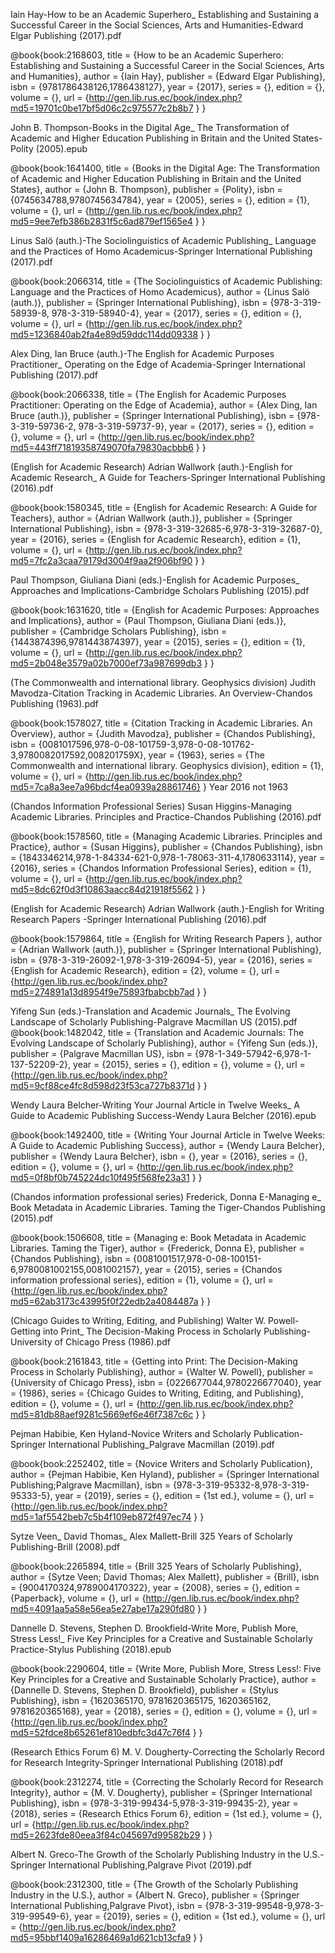 

Iain Hay-How to be an Academic Superhero_ Establishing and Sustaining a Successful Career in the Social Sciences, Arts and Humanities-Edward Elgar Publishing (2017).pdf

@book{book:2168603,
   title =     {How to be an Academic Superhero: Establishing and Sustaining a Successful Career in the Social Sciences, Arts and Humanities},
   author =    {Iain Hay},
   publisher = {Edward Elgar Publishing},
   isbn =      {9781786438126,1786438127},
   year =      {2017},
   series =    {},
   edition =   {},
   volume =    {},
   url =       {http://gen.lib.rus.ec/book/index.php?md5=19701c0be17bf5d06c2c975577c2b8b7 }
}

John B. Thompson-Books in the Digital Age_ The Transformation of Academic and Higher Education Publishing in Britain and the United States-Polity (2005).epub

@book{book:1641400,
   title =     {Books in the Digital Age: The Transformation of Academic and Higher Education Publishing in Britain and the United States},
   author =    {John B. Thompson},
   publisher = {Polity},
   isbn =      {0745634788,9780745634784},
   year =      {2005},
   series =    {},
   edition =   {1},
   volume =    {},
   url =       {http://gen.lib.rus.ec/book/index.php?md5=9ee7efb386b2831f5c6ad879ef1565e4 }
}

Linus Salö (auth.)-The Sociolinguistics of Academic Publishing_ Language and the Practices of Homo Academicus-Springer International Publishing (2017).pdf

@book{book:2066314,
   title =     {The Sociolinguistics of Academic Publishing: Language and the Practices of Homo Academicus},
   author =    {Linus Salö (auth.)},
   publisher = {Springer International Publishing},
   isbn =      {978-3-319-58939-8, 978-3-319-58940-4},
   year =      {2017},
   series =    {},
   edition =   {},
   volume =    {},
   url =       {http://gen.lib.rus.ec/book/index.php?md5=1236840ab2fa4e89d59ddc114dd09338 }
}

Alex Ding, Ian Bruce (auth.)-The English for Academic Purposes Practitioner_ Operating on the Edge of Academia-Springer International Publishing (2017).pdf

@book{book:2066338,
   title =     {The English for Academic Purposes Practitioner: Operating on the Edge of Academia},
   author =    {Alex Ding, Ian Bruce (auth.)},
   publisher = {Springer International Publishing},
   isbn =      {978-3-319-59736-2, 978-3-319-59737-9},
   year =      {2017},
   series =    {},
   edition =   {},
   volume =    {},
   url =       {http://gen.lib.rus.ec/book/index.php?md5=443ff71819358749070fa79830acbbb6 }
}

(English for Academic Research) Adrian Wallwork (auth.)-English for Academic Research_ A Guide for Teachers-Springer International Publishing (2016).pdf

@book{book:1580345,
   title =     {English for Academic Research: A Guide for Teachers},
   author =    {Adrian Wallwork (auth.)},
   publisher = {Springer International Publishing},
   isbn =      {978-3-319-32685-6,978-3-319-32687-0},
   year =      {2016},
   series =    {English for Academic Research},
   edition =   {1},
   volume =    {},
   url =       {http://gen.lib.rus.ec/book/index.php?md5=7fc2a3caa79179d3004f9aa2f906bf90 }
}

Paul Thompson, Giuliana Diani (eds.)-English for Academic Purposes_ Approaches and Implications-Cambridge Scholars Publishing (2015).pdf

@book{book:1631620,
   title =     {English for Academic Purposes: Approaches and Implications},
   author =    {Paul Thompson, Giuliana Diani (eds.)},
   publisher = {Cambridge Scholars Publishing},
   isbn =      {1443874396,9781443874397},
   year =      {2015},
   series =    {},
   edition =   {1},
   volume =    {},
   url =       {http://gen.lib.rus.ec/book/index.php?md5=2b048e3579a02b7000ef73a987699db3 }
}

(The Commonwealth and international library. Geophysics division) Judith Mavodza-Citation Tracking in Academic Libraries. An Overview-Chandos Publishing (1963).pdf

@book{book:1578027,
   title =     {Citation Tracking in Academic Libraries. An Overview},
   author =    {Judith Mavodza},
   publisher = {Chandos Publishing},
   isbn =      {0081017596,978-0-08-101759-3,978-0-08-101762-3,9780082017592,008201759X},
   year =      {1963},
   series =    {The Commonwealth and international library. Geophysics division},
   edition =   {1},
   volume =    {},
   url =       {http://gen.lib.rus.ec/book/index.php?md5=7ca8a3ee7a96bdcf4ea0939a28861746}
} Year 2016 not 1963

(Chandos Information Professional Series) Susan Higgins-Managing Academic Libraries. Principles and Practice-Chandos Publishing (2016).pdf

@book{book:1578560,
   title =     {Managing Academic Libraries. Principles and Practice},
   author =    {Susan Higgins},
   publisher = {Chandos Publishing},
   isbn =      {1843346214,978-1-84334-621-0,978-1-78063-311-4,1780633114},
   year =      {2016},
   series =    {Chandos Information Professional Series},
   edition =   {1},
   volume =    {},
   url =       {http://gen.lib.rus.ec/book/index.php?md5=8dc62f0d3f10863aacc84d21918f5562 }
}

(English for Academic Research) Adrian Wallwork (auth.)-English for Writing Research Papers -Springer International Publishing (2016).pdf

@book{book:1579864,
   title =     {English for Writing Research Papers },
   author =    {Adrian Wallwork (auth.)},
   publisher = {Springer International Publishing},
   isbn =      {978-3-319-26092-1,978-3-319-26094-5},
   year =      {2016},
   series =    {English for Academic Research},
   edition =   {2},
   volume =    {},
   url =       {http://gen.lib.rus.ec/book/index.php?md5=274891a13d8954f9e75893fbabcbb7ad }
}

Yifeng Sun (eds.)-Translation and Academic Journals_ The Evolving Landscape of Scholarly Publishing-Palgrave Macmillan US (2015).pdf
@book{book:1482042,
   title =     {Translation and Academic Journals: The Evolving Landscape of Scholarly Publishing},
   author =    {Yifeng Sun (eds.)},
   publisher = {Palgrave Macmillan US},
   isbn =      {978-1-349-57942-6,978-1-137-52209-2},
   year =      {2015},
   series =    {},
   edition =   {},
   volume =    {},
   url =       {http://gen.lib.rus.ec/book/index.php?md5=9cf88ce4fc8d598d23f53ca727b8371d }
}

Wendy Laura Belcher-Writing Your Journal Article in Twelve Weeks_ A Guide to Academic Publishing Success-Wendy Laura Belcher (2016).epub

@book{book:1492400,
   title =     {Writing Your Journal Article in Twelve Weeks: A Guide to Academic Publishing Success},
   author =    {Wendy Laura Belcher},
   publisher = {Wendy Laura Belcher},
   isbn =      {},
   year =      {2016},
   series =    {},
   edition =   {},
   volume =    {},
   url =       {http://gen.lib.rus.ec/book/index.php?md5=0f8bf0b745224dc10f495f568fe23a31 }
}

(Chandos information professional series) Frederick, Donna E-Managing e_ Book Metadata in Academic Libraries. Taming the Tiger-Chandos Publishing (2015).pdf

@book{book:1506608,
   title =     {Managing e: Book Metadata in Academic Libraries. Taming the Tiger},
   author =    {Frederick, Donna E},
   publisher = {Chandos Publishing},
   isbn =      {0081001517,978-0-08-100151-6,9780081002155,0081002157},
   year =      {2015},
   series =    {Chandos information professional series},
   edition =   {1},
   volume =    {},
   url =       {http://gen.lib.rus.ec/book/index.php?md5=62ab3173c43995f0f22edb2a4084487a }
}

(Chicago Guides to Writing, Editing, and Publishing) Walter W. Powell-Getting into Print_ The Decision-Making Process in Scholarly Publishing-University of Chicago Press (1986).pdf

@book{book:2161843,
   title =     {Getting into Print: The Decision-Making Process in Scholarly Publishing},
   author =    {Walter W. Powell},
   publisher = {University of Chicago Press},
   isbn =      {0226677044,9780226677040},
   year =      {1986},
   series =    {Chicago Guides to Writing, Editing, and Publishing},
   edition =   {},
   volume =    {},
   url =       {http://gen.lib.rus.ec/book/index.php?md5=81db88aef9281c5669ef6e46f7387c6c }
}

Pejman Habibie, Ken Hyland-Novice Writers and Scholarly Publication-Springer International Publishing_Palgrave Macmillan (2019).pdf

@book{book:2252402,
   title =     {Novice Writers and Scholarly Publication},
   author =    {Pejman Habibie, Ken Hyland},
   publisher = {Springer International Publishing;Palgrave Macmillan},
   isbn =      {978-3-319-95332-8,978-3-319-95333-5},
   year =      {2019},
   series =    {},
   edition =   {1st ed.},
   volume =    {},
   url =       {http://gen.lib.rus.ec/book/index.php?md5=1af5542beb7c5b4f109eb872f497ec74 }
}

Sytze Veen_ David Thomas_ Alex Mallett-Brill 325 Years of Scholarly Publishing-Brill (2008).pdf

@book{book:2265894,
   title =     {Brill 325 Years of Scholarly Publishing},
   author =    {Sytze Veen; David Thomas; Alex Mallett},
   publisher = {Brill},
   isbn =      {9004170324,9789004170322},
   year =      {2008},
   series =    {},
   edition =   {Paperback},
   volume =    {},
   url =       {http://gen.lib.rus.ec/book/index.php?md5=4091aa5a58e56ea5e27abe17a290fd80 }
}

Dannelle D. Stevens, Stephen D. Brookfield-Write More, Publish More, Stress Less!_ Five Key Principles for a Creative and Sustainable Scholarly Practice-Stylus Publishing (2018).epub

@book{book:2290604,
   title =     {Write More, Publish More, Stress Less!: Five Key Principles for a Creative and Sustainable Scholarly Practice},
   author =    {Dannelle D. Stevens, Stephen D. Brookfield},
   publisher = {Stylus Publishing},
   isbn =      {1620365170, 9781620365175, 1620365162, 9781620365168},
   year =      {2018},
   series =    {},
   edition =   {},
   volume =    {},
   url =       {http://gen.lib.rus.ec/book/index.php?md5=52fdce8b65261ef810edbfc3d47c76f4 }
}

(Research Ethics Forum 6) M. V. Dougherty-Correcting the Scholarly Record for Research Integrity-Springer International Publishing (2018).pdf

@book{book:2312274,
   title =     {Correcting the Scholarly Record for Research Integrity},
   author =    {M. V. Dougherty},
   publisher = {Springer International Publishing},
   isbn =      {978-3-319-99434-5,978-3-319-99435-2},
   year =      {2018},
   series =    {Research Ethics Forum 6},
   edition =   {1st ed.},
   volume =    {},
   url =       {http://gen.lib.rus.ec/book/index.php?md5=2623fde80eea3f84c045697d99582b29 }
}

Albert N. Greco-The Growth of the Scholarly Publishing Industry in the U.S.-Springer International Publishing,Palgrave Pivot (2019).pdf

@book{book:2312300,
   title =     {The Growth of the Scholarly Publishing Industry in the U.S.},
   author =    {Albert N. Greco},
   publisher = {Springer International Publishing,Palgrave Pivot},
   isbn =      {978-3-319-99548-9,978-3-319-99549-6},
   year =      {2019},
   series =    {},
   edition =   {1st ed.},
   volume =    {},
   url =       {http://gen.lib.rus.ec/book/index.php?md5=95bbf1409a16286469a1d621cb13cfa9 }
}

